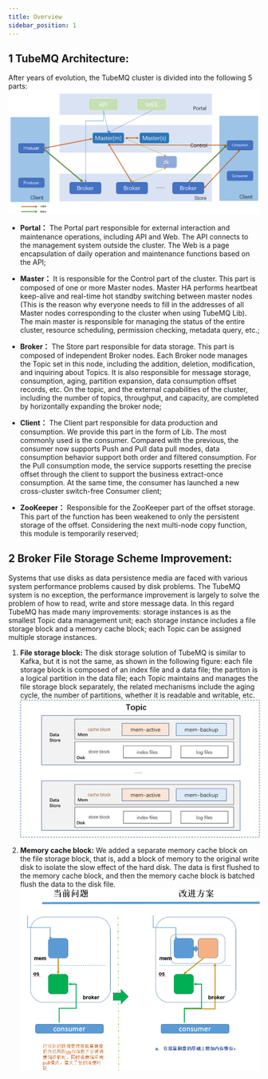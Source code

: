 ```yaml
---
title: Overview
sidebar_position: 1
---
```


## 1 TubeMQ Architecture:
After years of evolution, the TubeMQ cluster is divided into the following 5 parts:
![](img/sys_structure.png)

- **Portal：** The Portal part responsible for external interaction and maintenance operations, including API and Web. 
  The API connects to the management system outside the cluster. The Web is a page encapsulation of daily operation 
  and maintenance functions based on the API;

- **Master：** It is responsible for the Control part of the cluster. This part is composed of one or more Master nodes.
  Master HA performs heartbeat keep-alive and real-time hot standby switching between master nodes (This is the reason 
  why everyone needs to fill in the addresses of all Master nodes corresponding to the cluster when using TubeMQ Lib).
  The main master is responsible for managing the status of the entire cluster, resource scheduling, permission 
  checking, metadata query, etc.;

- **Broker：** The Store part responsible for data storage. This part is composed of independent Broker nodes.
  Each Broker node manages the Topic set in this node, including the addition, deletion, modification, and inquiring
  about Topics. It is also responsible for message storage, consumption, aging, partition expansion, data consumption 
  offset records, etc. On the topic, and the external capabilities of the cluster, including the number of topics,
  throughput, and capacity, are completed by horizontally expanding the broker node;

- **Client：** The Client part responsible for data production and consumption. We provide this part in the form of Lib.
  The most commonly used is the consumer. Compared with the previous, the consumer now supports Push and Pull data pull
  modes, data consumption behavior support both order and filtered consumption. For the Pull consumption mode, the 
  service supports resetting the precise offset through the client to support the business extract-once consumption.
  At the same time, the consumer has launched a new cross-cluster switch-free Consumer client;

- **ZooKeeper：** Responsible for the ZooKeeper part of the offset storage. This part of the function has been weakened to only the persistent storage of the offset. Considering the next multi-node copy function, this module is temporarily reserved;

## 2 Broker File Storage Scheme Improvement:
Systems that use disks as data persistence media are faced with various system performance problems caused by disk problems. The TubeMQ system is no exception, the performance improvement is largely to solve the problem of how to read, write and store message data. In this regard TubeMQ has made many improvements: storage instances is as the smallest Topic data management unit; each storage instance includes a file storage block and a memory cache block; each Topic can be assigned multiple storage instances. 

1. **File storage block:** The disk storage solution of TubeMQ is similar to Kafka, but it is not the same, as shown in the following figure: each file storage block is composed of an index file and a data file; the partiton is a logical partition in the data file; each Topic maintains and manages the file storage block separately, the related mechanisms include the aging cycle, the number of partitions, whether it is readable and writable, etc.
![](img/store_file.png)


2. **Memory cache block:** We added a separate memory cache block on the file storage block, that is, add a block of memory to the original write disk to isolate the slow effect of the hard disk. The data is first flushed to the memory cache block, and then the memory cache block is batched flush the data to the disk file.
![](img/store_mem.png)


